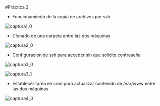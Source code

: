 #Práctica 2

* Funcionamiento de la copia de archivos por ssh

![captura1_0](http://i.imgur.com/rpSytcE.png)

* Clonado de una carpeta entre las dos máquinas

![captura2_0](http://i.imgur.com/wcCtrBp.png)

* Configuración de ssh para acceder sin que solicite contraseña

![captura3_0](http://i.imgur.com/Y5LbaFv.png)

![captura3_1](http://i.imgur.com/OpeOMH4.png)

* Establecer tarea en cron para actualizar contenido de /var/www entre las dos máquinas

![captura4_0](http://i.imgur.com/vvcdZcd.png)

